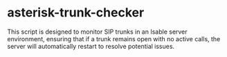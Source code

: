 # asterisk-trunk-checker
This script is designed to monitor SIP trunks in an Isable server environment, ensuring that if a trunk remains open with no active calls, the server will automatically restart to resolve potential issues.
